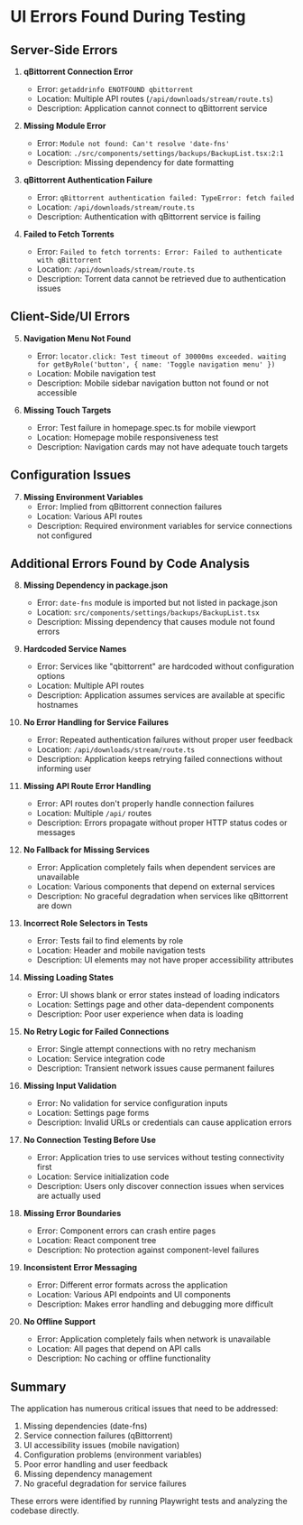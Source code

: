 # UI Errors Found During Testing

## Server-Side Errors

1. **qBittorrent Connection Error**
   - Error: `getaddrinfo ENOTFOUND qbittorrent`
   - Location: Multiple API routes (`/api/downloads/stream/route.ts`)
   - Description: Application cannot connect to qBittorrent service

2. **Missing Module Error**
   - Error: `Module not found: Can't resolve 'date-fns'`
   - Location: `./src/components/settings/backups/BackupList.tsx:2:1`
   - Description: Missing dependency for date formatting

3. **qBittorrent Authentication Failure**
   - Error: `qBittorrent authentication failed: TypeError: fetch failed`
   - Location: `/api/downloads/stream/route.ts`
   - Description: Authentication with qBittorrent service is failing

4. **Failed to Fetch Torrents**
   - Error: `Failed to fetch torrents: Error: Failed to authenticate with qBittorrent`
   - Location: `/api/downloads/stream/route.ts`
   - Description: Torrent data cannot be retrieved due to authentication issues

## Client-Side/UI Errors

5. **Navigation Menu Not Found**
   - Error: `locator.click: Test timeout of 30000ms exceeded. waiting for getByRole('button', { name: 'Toggle navigation menu' })`
   - Location: Mobile navigation test
   - Description: Mobile sidebar navigation button not found or not accessible

6. **Missing Touch Targets**
   - Error: Test failure in homepage.spec.ts for mobile viewport
   - Location: Homepage mobile responsiveness test
   - Description: Navigation cards may not have adequate touch targets

## Configuration Issues

7. **Missing Environment Variables**
   - Error: Implied from qBittorrent connection failures
   - Location: Various API routes
   - Description: Required environment variables for service connections not configured

## Additional Errors Found by Code Analysis

8. **Missing Dependency in package.json**
   - Error: `date-fns` module is imported but not listed in package.json
   - Location: `src/components/settings/backups/BackupList.tsx`
   - Description: Missing dependency that causes module not found errors

9. **Hardcoded Service Names**
   - Error: Services like "qbittorrent" are hardcoded without configuration options
   - Location: Multiple API routes
   - Description: Application assumes services are available at specific hostnames

10. **No Error Handling for Service Failures**
    - Error: Repeated authentication failures without proper user feedback
    - Location: `/api/downloads/stream/route.ts`
    - Description: Application keeps retrying failed connections without informing user

11. **Missing API Route Error Handling**
    - Error: API routes don't properly handle connection failures
    - Location: Multiple `/api/` routes
    - Description: Errors propagate without proper HTTP status codes or messages

12. **No Fallback for Missing Services**
    - Error: Application completely fails when dependent services are unavailable
    - Location: Various components that depend on external services
    - Description: No graceful degradation when services like qBittorrent are down

13. **Incorrect Role Selectors in Tests**
    - Error: Tests fail to find elements by role
    - Location: Header and mobile navigation tests
    - Description: UI elements may not have proper accessibility attributes

14. **Missing Loading States**
    - Error: UI shows blank or error states instead of loading indicators
    - Location: Settings page and other data-dependent components
    - Description: Poor user experience when data is loading

15. **No Retry Logic for Failed Connections**
    - Error: Single attempt connections with no retry mechanism
    - Location: Service integration code
    - Description: Transient network issues cause permanent failures

16. **Missing Input Validation**
    - Error: No validation for service configuration inputs
    - Location: Settings page forms
    - Description: Invalid URLs or credentials can cause application errors

17. **No Connection Testing Before Use**
    - Error: Application tries to use services without testing connectivity first
    - Location: Service initialization code
    - Description: Users only discover connection issues when services are actually used

18. **Missing Error Boundaries**
    - Error: Component errors can crash entire pages
    - Location: React component tree
    - Description: No protection against component-level failures

19. **Inconsistent Error Messaging**
    - Error: Different error formats across the application
    - Location: Various API endpoints and UI components
    - Description: Makes error handling and debugging more difficult

20. **No Offline Support**
    - Error: Application completely fails when network is unavailable
    - Location: All pages that depend on API calls
    - Description: No caching or offline functionality

## Summary

The application has numerous critical issues that need to be addressed:

1. Missing dependencies (date-fns)
2. Service connection failures (qBittorrent)
3. UI accessibility issues (mobile navigation)
4. Configuration problems (environment variables)
5. Poor error handling and user feedback
6. Missing dependency management
7. No graceful degradation for service failures

These errors were identified by running Playwright tests and analyzing the codebase directly.